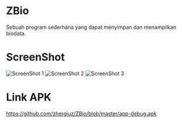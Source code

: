 # ZBio
Sebuah program sederhana yang dapat menyimpan dan menampilkan biodata.

# ScreenShot
![ScreenShot 1](https://github.com/zhergiuz/ZBio/blob/master/Andro1.PNG "ScreenShot 1")
![ScreenShot 2](https://github.com/zhergiuz/ZBio/blob/master/Andro2.PNG "ScreenShot 2")
![ScreenShot 3](https://github.com/zhergiuz/ZBio/blob/master/Andro3.PNG "ScreenShot 3")

# Link APK
https://github.com/zhergiuz/ZBio/blob/master/app-debug.apk

